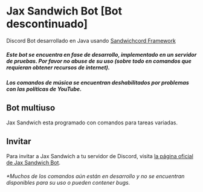 [Sandwichcord Framework]: https://github.com/Juan-Acuna/sandwichcord-framework  
# Jax Sandwich Bot [Bot descontinuado]
Discord Bot desarrollado en Java usando [Sandwichcord Framework][]  
##### Este bot se encuentra en fase de desarrollo, implementado en un servidor de pruebas. Por favor no abuse de su uso (sobre todo en comandos que requieran obtener recursos de internet).  
##### Los comandos de música se encuentran deshabilitados por problemas con las políticas de YouTube.

## Bot multiuso
Jax Sandwich esta programado con comandos para tareas variadas.

## Invitar
Para invitar a Jax Sandwich a tu servidor de Discord, visita [la página oficial de Jax Sandwich Bot](http://bot.jaxsandwich.com).



###### **Muchos de los comandos aún están en desarrollo y no se encuentran disponibles para su uso o pueden contener bugs.*
